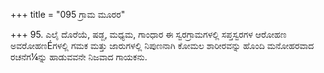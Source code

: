 +++
title = "095 ಗ್ರಾಮ ಮೂರರ"

+++
95. ಎಲೈ ದೊರೆಯೆ, ಷಡ್ಜ, ಮಧ್ಯಮ, ಗಾಂಧಾರ ಈ ಸ್ವರಗ್ರಾಮಗಳಲ್ಲಿ ಸಪ್ತಸ್ವರಗಳ  ಆರೋಹಣ ಅವರೋಹಣÉಗಳಲ್ಲಿ ಗಮಕ ಮತ್ತು ಜಾರುಗಳಲ್ಲಿ ನಿಪುಣನಾಗಿ ಕೋಮಲ ಶಾರೀರವನ್ನು ಹೊಂದಿ ಮನೋಹರವಾದ ರಚನೆಗ¼ನ್ನು  ಹಾಡುವವನೇ ನಿಜವಾದ ಗಾಯಕನು.